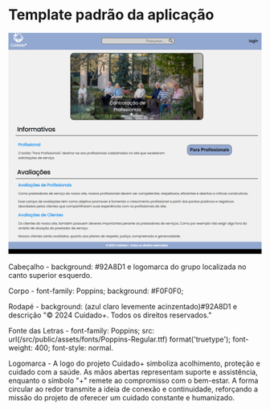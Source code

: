# Template padrão da aplicação

![](images/TemplatePadrao.jpeg)

Cabeçalho - background: #92A8D1 e logomarca do grupo localizada no canto superior esquerdo.

Corpo - font-family: Poppins; background: #F0F0F0;

Rodapé - background: (azul claro levemente acinzentado)#92A8D1 e descrição "&copy; 2024 Cuidado+. Todos os direitos reservados."

Fonte das Letras - font-family: Poppins; src: url(/src/public/assets/fonts/Poppins-Regular.ttf) format('truetype'); font-weight: 400; font-style: normal.

Logomarca - A logo do projeto Cuidado+ simboliza acolhimento, proteção e cuidado com a saúde. As mãos abertas representam suporte e assistência, enquanto o símbolo "+" remete ao compromisso com o bem-estar. A forma circular ao redor transmite a ideia de conexão e continuidade, reforçando a missão do projeto de oferecer um cuidado constante e humanizado.


